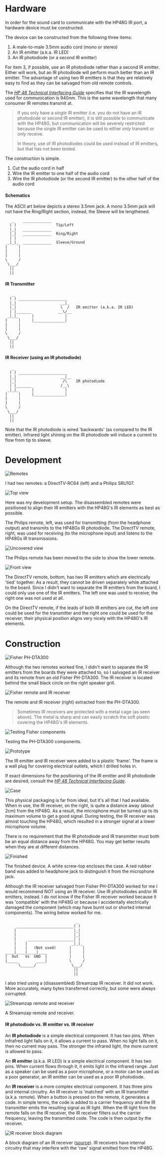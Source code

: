 # Hardware

In order for the sound card to communicate with the HP48G IR port, a hardware device must be constructed.

The device can be constructed from the following three items:

 1. A male-to-male 3.5mm audio cord (mono or stereo)
 1. An IR emitter (a.k.a. IR LED)
 1. An IR photodiode (or a second IR emitter)

For item 3, if possible, use an IR photodiode rather than a second IR emitter. Either will work, but an IR photodiode will perform much better than an IR emitter. The advantage of using two IR emitters is that they are relatively easy to find as they can be salvaged from old remote controls.

The [*HP 48 Technical Interfacing Guide*](./48techni.pdf) specifies that the IR wavelength used for communication is 940nm. This is the same wavelength that many consumer IR remotes transmit at.

> If you only have a *single* IR emitter (i.e. you do not have an IR photodiode or second IR emitter), it is still possible to communicate with the HP48G, but communication will be severely restricted because the single IR emitter can be used to either *only* transmit or *only* receive.
>
> In theory, use of IR photodiodes could be used instead of IR emitters, but that has not been tested.


The construction is simple.

 1. Cut the audio cord in half
 1. Wire the IR emitter to one half of the audio cord
 1. Wire the IR photodiode (or the second IR emitter) to the other half of the audio cord


#### Schematics

The ASCII art below depicts a stereo 3.5mm jack. A mono 3.5mm jack will not have the Ring/Right section, instead, the Sleeve will be lengthened.

       _    _____________
      ( )                  Tip/Left
      |_|   _____________
      |_|   _____________  Ring/Right
      | |
     _|_|_  _____________  Sleeve/Ground
    |     |
    |     |
    |     |
    \     /
     \___/
      ||
      ||


#### IR Transmitter
       _
      ( ) ______________________
      |_|                    __|_
      |_|                    \  /   IR emitter (a.k.a. IR LED)
      | |_______            __\/__
     _|_|_      |              |
    |     |     |______________|
    |     |
    |     |
    \     /
     \___/
      ||
      ||


#### IR Receiver (using an IR photodiode)
       _
      ( ) ______________________
      |_|                    __|__
      |_|                     /\    IR photodiode
      | |_______             /__\
     _|_|_      |              |
    |     |     |______________|
    |     |
    |     |
    \     /
     \___/
      ||
      ||

Note that the IR photodiode is wired 'backwards' (as compared to the IR emitter). Infrared light shining on the IR photodiode will induce a current to flow from tip to sleeve.



# Development

![Remotes](./img/remotes.jpg)

I had two remotes: a DirectTV-RC64 (left) and a Philips SRU107.

![Top view](./img/top_view.jpg)

Here was my development setup. The disassembled remotes were positioned to align their IR emitters with the HP48G's IR elements as best as possible.

The Philips remote, left, was used for transmitting (from the headphone output) and transmits to the HP48Gs IR photodiode. The DirectTV remote, right, was used for receiving (to the microphone input) and listens to the HP48Gs IR transmissions.

![Uncovered view](./img/uncovered_view.jpg)

The Philips remote has been moved to the side to show the lower remote.

![Front view](./img/front_view.jpg)

The DirectTV remote, bottom, has two IR emitters which are electrically 'tied' together. As a result, they cannot be driven separately while attached to the board. Since I didn't want to separate the IR emitters from the board, I could only use one of the IR emitters. The left one was used to receive; the right one was not used at all.

On the DirectTV remote, if the leads of both IR emitters are cut, the left one could be used for the transmitter and the right one could be used for the receiver; their physical position aligns very nicely with the HP48G's IR elements.



# Construction


![Fisher PH-DTA300](./img/ph-dta300.jpg)

Although the two remotes worked fine, I didn't want to separate the IR emitters from the boards they were attached to, so I salvaged an IR receiver and its remote from an old Fisher PH-DTA300. The IR receiver is located behind the small black circle on the right speaker grill.

![Fisher remote and IR receiver](./img/fisher-parts.jpg)

The remote and IR receiver (right) extracted from the PH-DTA300.

> Sometimes IR receivers are protected with a metal cage (as seen above). The metal is sharp and can easily scratch the soft plastic covering the HP48G's IR elements.

![Testing Fisher components](./img/fisher_test.jpg)

Testing the PH-DTA300 components.

![Prototype](./img/prototype.jpg)

The IR emitter and IR receiver were added to a plastic 'frame'. The frame is a wall plug for covering electrical outlets, which I drilled holes in.

If exact dimensions for the positioning of the IR emitter and IR photodiode are desired, consult the [*HP 48 Technical Interfacing Guide*](./48techni.pdf).

![Case](./img/case.jpg)

This physical packaging is far from ideal, but it's all that I had available. When in use, the IR receiver, on the right, is quite a distance away (about 2cm) from the HP48G. As a result, the microphone must be turned up to its maximum volume to get a good signal. During testing, the IR receiver was almost touching the HP48G, which resulted in a stronger signal at a lower microphone volume.

There is no requirement that the IR photodiode and IR transmitter must both be an equal distance away from the HP48G. You may get better results when they are at different distances.


![Finished](./img/finished.jpg)

The finished device. A white screw-top encloses the case. A red rubber band was added to headphone jack to distinguish it from the microphone jack.

Although the IR receiver salvaged from Fisher PH-DTA300 worked for me I would recommend NOT using an IR receiver. Use IR photodiodes and/or IR emitters, instead. I do not know if the Fisher IR receiver worked because it was 'compatible' with the HP48G or because I accidentally electrically damaged the component (which may have burnt out or shorted internal components). The wiring below worked for me.

                                    _
         __________________________( )
        |                          |_|
        |                          |_|
        |     _____________________| |
        |    |                    _|_|_
        |    |   (Not used)      |     |
    ____|____|____|____          |     |
    |  Out   Vs  GND  |          |     |
    |_____        ____|          \     /
          \______/                \___/
                                   ||
                                   ||

I also tried using a (disassembled) Streamzap IR receiver. It did not work. More accurately, many bytes transferred correctly, but some were always corrupted.

![Streamzap remote and receiver](./img/streamzap.jpg)

A Streamzap remote and receiver.

#### IR photodiode vs. IR emitter vs. IR receiver

An __IR photodiode__ is a simple electrical component. It has two pins. When infrafred light falls on it, it allows a current to pass. When no light falls on it, then no current may pass. The stronger the infrared light, the more current is allowed to pass.

An __IR emitter__ (a.k.a. IR LED) is a simple electrical component. It has two pins. When current flows through it, it emits light in the infrared range. Just as a speaker can be used as a poor microphone, or a motor can be used as a poor generator, an IR emitter can be used as a poor IR photodiode.

An __IR receiver__ is a more complex electrical component. It has three pins and internal circuitry. An IR receiver is 'matched' with an IR transmitter (a.k.a. remote). When a button is pressed on the remote, it generates a code. In simple terms, the code is added to a carrier frequency and the IR transmitter emits the resulting signal as IR light. When the IR light from the remote falls on the IR receiver, the IR receiver filters out the carrier frequency, leaving the transmitted code. The code is then output by the receiver.


![IR receiver block diagram](./img/ir-rcvr-block.png)

A block diagram of an IR receiver ([source](https://www.mouser.com/new/vishay/vishay-tsopx-ir-receivers/)). IR receivers have internal circuitry that may interfere with the 'raw' signal emitted from the HP48G.
